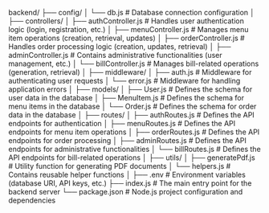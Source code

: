 backend/
├── config/
│   └── db.js             # Database connection configuration
│
├── controllers/
│   ├── authController.js   # Handles user authentication logic (login, registration, etc.)
│   ├── menuController.js   # Manages menu item operations (creation, retrieval, updates)
│   ├── orderController.js  # Handles order processing logic (creation, updates, retrieval)
│   ├── adminController.js  # Contains administrative functionalities (user management, etc.)
│   └── billController.js   # Manages bill-related operations (generation, retrieval)
│
├── middleware/
│   ├── auth.js           # Middleware for authenticating user requests
│   └── error.js          # Middleware for handling application errors
│
├── models/
│   ├── User.js           # Defines the schema for user data in the database
│   ├── MenuItem.js       # Defines the schema for menu items in the database
│   └── Order.js          # Defines the schema for order data in the database
│
├── routes/
│   ├── authRoutes.js     # Defines the API endpoints for authentication
│   ├── menuRoutes.js     # Defines the API endpoints for menu item operations
│   ├── orderRoutes.js    # Defines the API endpoints for order processing
│   ├── adminRoutes.js    # Defines the API endpoints for administrative functionalities
│   └── billRoutes.js     # Defines the API endpoints for bill-related operations
│
├── utils/
│   ├── generatePdf.js    # Utility function for generating PDF documents
│   └── helpers.js        # Contains reusable helper functions
│
├── .env                  # Environment variables (database URI, API keys, etc.)
├── index.js              # The main entry point for the backend server
└── package.json          # Node.js project configuration and dependencies